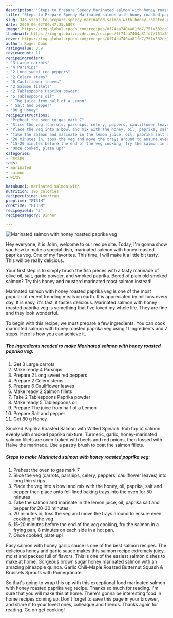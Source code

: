 ```yaml
---
description: "Steps to Prepare Speedy Marinated salmon with honey roasted paprika veg"
title: "Steps to Prepare Speedy Marinated salmon with honey roasted paprika veg"
slug: 346-steps-to-prepare-speedy-marinated-salmon-with-honey-roasted-paprika-veg
date: 2020-06-02T00:47:35.609Z
image: https://img-global.cpcdn.com/recipes/0f74aa7404a81fd7/751x532cq70/marinated-salmon-with-honey-roasted-paprika-veg-recipe-main-photo.jpg
thumbnail: https://img-global.cpcdn.com/recipes/0f74aa7404a81fd7/751x532cq70/marinated-salmon-with-honey-roasted-paprika-veg-recipe-main-photo.jpg
cover: https://img-global.cpcdn.com/recipes/0f74aa7404a81fd7/751x532cq70/marinated-salmon-with-honey-roasted-paprika-veg-recipe-main-photo.jpg
author: Roger Dunn
ratingvalue: 3.9
reviewcount: 11
recipeingredient:
- "3 Large carrots"
- "4 Parsnips"
- "2 Long sweet red peppers"
- "2 Celery stems"
- "6 Cauliflower leaves"
- "2 Salmon fillets"
- "2 Tablespoons Paprika powder"
- "5 Tablespoons oil"
- " The juice from half of a Lemon"
- " Salt and pepper"
- "80 g Honey"
recipeinstructions:
- "Preheat the oven to gas mark 7"
- "Slice the veg (carrots, parsnips, celery, peppers, cauliflower leaves) into long thin strips"
- "Place the veg into a bowl and mix with the honey, oil, paprika, salt and pepper then place onto foil lined baking trays into the oven for 50 minutes"
- "Take the salmon and marinate in the lemon juice, oil, paprika salt and pepper for 20-30 minutes"
- "20 minutes in, toss the veg and move the trays around to ensure even cooking of the veg"
- "15-20 minutes before the end of the veg cooking, fry the salmon in a frying pan, 8 minutes on each side in a hot pan."
- "Once cooked, plate up!"
categories:
- Recipe
tags:
- marinated
- salmon
- with

katakunci: marinated salmon with 
nutrition: 196 calories
recipecuisine: American
preptime: "PT31M"
cooktime: "PT33M"
recipeyield: "3"
recipecategory: Dinner

---
```



![Marinated salmon with honey roasted paprika veg](https://img-global.cpcdn.com/recipes/0f74aa7404a81fd7/751x532cq70/marinated-salmon-with-honey-roasted-paprika-veg-recipe-main-photo.jpg)

Hey everyone, it is John, welcome to our recipe site. Today, I'm gonna show you how to make a special dish, marinated salmon with honey roasted paprika veg. One of my favorites. This time, I will make it a little bit tasty. This will be really delicious.

Your first step is to simply brush the fish pieces with a tasty marinade of olive oil, salt, garlic powder, and smoked paprika. Bored of plain old smoked salmon? Try this honey and mustard marinated roast salmon instead!

Marinated salmon with honey roasted paprika veg is one of the most popular of recent trending meals on earth. It is appreciated by millions every day. It is easy, it's fast, it tastes delicious. Marinated salmon with honey roasted paprika veg is something that I've loved my whole life. They are fine and they look wonderful.


To begin with this recipe, we must prepare a few ingredients. You can cook marinated salmon with honey roasted paprika veg using 11 ingredients and 7 steps. Here is how you can achieve it.

<!--inarticleads1-->

##### The ingredients needed to make Marinated salmon with honey roasted paprika veg:

1. Get 3 Large carrots
1. Make ready 4 Parsnips
1. Prepare 2 Long sweet red peppers
1. Prepare 2 Celery stems
1. Prepare 6 Cauliflower leaves
1. Make ready 2 Salmon fillets
1. Take 2 Tablespoons Paprika powder
1. Make ready 5 Tablespoons oil
1. Prepare  The juice from half of a Lemon
1. Prepare  Salt and pepper
1. Get 80 g Honey


Smoked Paprika Roasted Salmon with Wilted Spinach. Rub top of salmon evenly with smoked paprika mixture. Turmeric, garlic, honey-marinated salmon fillets are oven-baked with beets and red onions, then tossed with Halve the marinade. Use a pastry brush to coat the salmon fillets. 

<!--inarticleads2-->

##### Steps to make Marinated salmon with honey roasted paprika veg:

1. Preheat the oven to gas mark 7
1. Slice the veg (carrots, parsnips, celery, peppers, cauliflower leaves) into long thin strips
1. Place the veg into a bowl and mix with the honey, oil, paprika, salt and pepper then place onto foil lined baking trays into the oven for 50 minutes
1. Take the salmon and marinate in the lemon juice, oil, paprika salt and pepper for 20-30 minutes
1. 20 minutes in, toss the veg and move the trays around to ensure even cooking of the veg
1. 15-20 minutes before the end of the veg cooking, fry the salmon in a frying pan, 8 minutes on each side in a hot pan.
1. Once cooked, plate up!


Easy salmon with honey garlic sauce is one of the best salmon recipes. The delicious honey and garlic sauce makes this salmon recipe extremely juicy, moist and packed full of flavors. This is one of the easiest salmon dishes to make at home. Gorgeous brown sugar honey marinated salmon with an amazing pineapple quinoa. Garlic Chili-Maple Roasted Butternut Squash &amp; Brussels Sprouts with Pomegranate. 

So that's going to wrap this up with this exceptional food marinated salmon with honey roasted paprika veg recipe. Thanks so much for reading. I'm sure that you will make this at home. There's gonna be interesting food in home recipes coming up. Don't forget to save this page in your browser, and share it to your loved ones, colleague and friends. Thanks again for reading. Go on get cooking!
